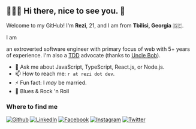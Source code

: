 ## 👨🏻‍💻 Hi there, nice to see you. 👋
Welcome to my GitHub! I'm **Rezi**, 21, and I am from **Tbilisi, Georgia** 🇬🇪.

I am

an extroverted software engineer with primary focus of web with 5+ years of experience. I'm also a [TDD](https://en.wikipedia.org/wiki/Test-driven_development) advocate (thanks to [Uncle Bob](https://github.com/unclebob)).

- 💬 Ask me about JavaScript, TypeScript, React.js, or Node.js.
- 📫 How to reach me: `r at rezi dot dev`.
- ⚡ Fun fact: I *may* be married.
- 🎸 Blues & Rock 'n Roll

### Where to find me
<a href="https://github.com/rezionfire" target="_blank"><img alt="Github" src="https://img.shields.io/badge/GitHub-%2312100E.svg?&style=for-the-badge&logo=Github&logoColor=white" /></a>
<a href="https://linkedin.com/in/rezionfire" target="_blank"><img alt="LinkedIn" src="https://img.shields.io/badge/Linkedin-%230077B5.svg?&style=for-the-badge&logo=Linkedin&logoColor=white" /></a>
<a href="https://facebook.com/rezionfire" target="_blank"><img alt="Facebook" src="https://img.shields.io/badge/facebook-%231877f2.svg?&style=for-the-badge&logo=facebook&logoColor=white" /></a>
<a href="https://instagram.com/rezionfire" target="_blank"><img alt="Instagram" src="https://img.shields.io/badge/instagram-%23E4405F.svg?&style=for-the-badge&logo=instagram&logoColor=white" /></a>
<a href="https://twitter.com/rezionfire" target="_blank"><img alt="Twitter" src="https://img.shields.io/badge/twitter-%231DA1F2.svg?&style=for-the-badge&logo=twitter&logoColor=white" /></a>
